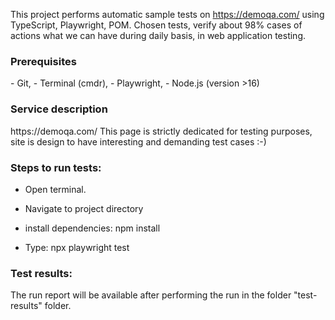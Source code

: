 This project performs automatic sample tests on <a>https://demoqa.com/</a> using TypeScript, Playwright, POM. 
Chosen tests, verify about 98% cases of actions what we can have during daily basis, in web application testing.


<h3>Prerequisites</h3>
- Git,
- Terminal (cmdr),
- Playwright,
- Node.js (version >16)

<h3>Service description</h3>
https://demoqa.com/ This page is strictly dedicated for testing purposes, site is design to have interesting and demanding test cases :-)

<h3>Steps to run tests:</h3>
  
- Open terminal.

- Navigate to project directory

- install dependencies: npm install

- Type: npx playwright test


<h3>Test results:</h3>
The run report will be available after performing the run in the folder "test-results" folder.
